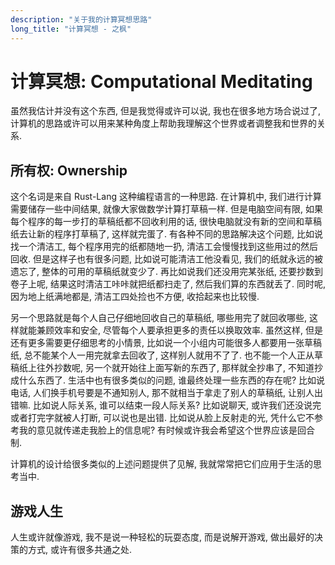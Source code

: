 ```yaml
---
description: "关于我的计算冥想思路"
long_title: "计算冥想 - 之枫"
---
```


# 计算冥想: Computational Meditating

虽然我估计并没有这个东西, 但是我觉得或许可以说, 我也在很多地方场合说过了, 计算机的思路或许可以用来某种角度上帮助我理解这个世界或者调整我和世界的关系.

## 所有权: Ownership

这个名词是来自 Rust-Lang 这种编程语言的一种思路. 在计算机中, 我们进行计算需要储存一些中间结果, 就像大家做数学计算打草稿一样. 但是电脑空间有限, 如果每个程序的每一步打的草稿纸都不回收利用的话, 很快电脑就没有新的空间和草稿纸去让新的程序打草稿了, 这样就完蛋了. 有各种不同的思路解决这个问题, 比如说找一个清洁工, 每个程序用完的纸都随地一扔, 清洁工会慢慢找到这些用过的然后回收. 但是这样子也有很多问题, 比如说可能清洁工他没看见, 我们的纸就永远的被遗忘了, 整体的可用的草稿纸就变少了. 再比如说我们还没用完某张纸, 还要抄数到卷子上呢, 结果这时清洁工咔咔就把纸都扫走了, 然后我们算的东西就丢了. 同时呢, 因为地上纸满地都是, 清洁工四处捡也不方便, 收拾起来也比较慢.

另一个思路就是每个人自己仔细地回收自己的草稿纸, 哪些用完了就回收哪些, 这样就能兼顾效率和安全, 尽管每个人要承担更多的责任以换取效率. 虽然这样, 但是还有更多需要更仔细思考的小情景, 比如说一个小组内可能很多人都要用一张草稿纸, 总不能某个人一用完就拿去回收了, 这样别人就用不了了. 也不能一个人正从草稿纸上往外抄数呢, 另一个就开始往上面写新的东西了, 那样就全抄串了, 不知道抄成什么东西了. 生活中也有很多类似的问题, 谁最终处理一些东西的存在呢? 比如说电话, 人们换手机号要是不通知别人, 那不就相当于拿走了别人的草稿纸, 让别人出错嘛. 比如说人际关系, 谁可以结束一段人际关系? 比如说聊天, 或许我们还没说完或者打完字就被人打断, 可以说也是出错. 比如说从脸上反射走的光, 凭什么它不参考我的意见就传递走我脸上的信息呢? 有时候或许我会希望这个世界应该是回合制.

计算机的设计给很多类似的上述问题提供了见解, 我就常常把它们应用于生活的思考当中.

## 游戏人生

人生或许就像游戏, 我不是说一种轻松的玩耍态度, 而是说解开游戏, 做出最好的决策的方式, 或许有很多共通之处.
